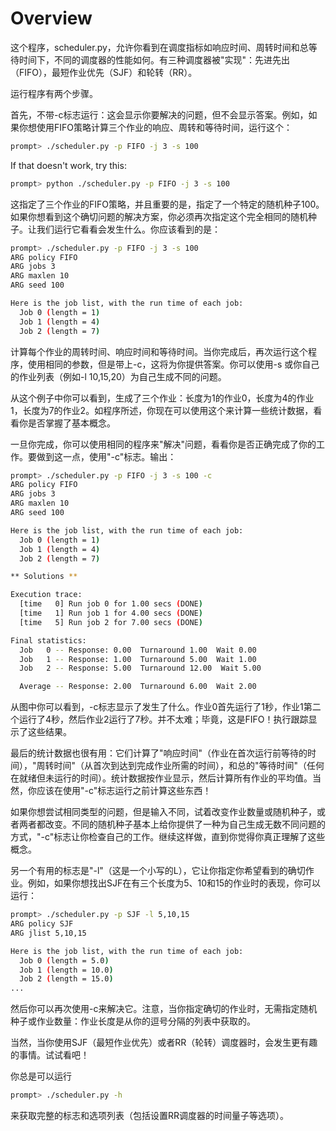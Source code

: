 
# Overview

这个程序，scheduler.py，允许你看到在调度指标如响应时间、周转时间和总等待时间下，不同的调度器的性能如何。有三种调度器被"实现"：先进先出（FIFO），最短作业优先（SJF）和轮转（RR）。

运行程序有两个步骤。

首先，不带-c标志运行：这会显示你要解决的问题，但不会显示答案。例如，如果你想使用FIFO策略计算三个作业的响应、周转和等待时间，运行这个：

```sh
prompt> ./scheduler.py -p FIFO -j 3 -s 100
```

If that doesn't work, try this:
```sh
prompt> python ./scheduler.py -p FIFO -j 3 -s 100
```

这指定了三个作业的FIFO策略，并且重要的是，指定了一个特定的随机种子100。如果你想看到这个确切问题的解决方案，你必须再次指定这个完全相同的随机种子。让我们运行它看看会发生什么。你应该看到的是：

```sh
prompt> ./scheduler.py -p FIFO -j 3 -s 100
ARG policy FIFO
ARG jobs 3
ARG maxlen 10
ARG seed 100

Here is the job list, with the run time of each job: 
  Job 0 (length = 1)
  Job 1 (length = 4)
  Job 2 (length = 7)
```

计算每个作业的周转时间、响应时间和等待时间。当你完成后，再次运行这个程序，使用相同的参数，但是带上-c，这将为你提供答案。你可以使用-s 或你自己的作业列表（例如-l 10,15,20）为自己生成不同的问题。

从这个例子中你可以看到，生成了三个作业：长度为1的作业0，长度为4的作业1，长度为7的作业2。如程序所述，你现在可以使用这个来计算一些统计数据，看看你是否掌握了基本概念。

一旦你完成，你可以使用相同的程序来"解决"问题，看看你是否正确完成了你的工作。要做到这一点，使用"-c"标志。输出：

```sh
prompt> ./scheduler.py -p FIFO -j 3 -s 100 -c
ARG policy FIFO
ARG jobs 3
ARG maxlen 10
ARG seed 100

Here is the job list, with the run time of each job: 
  Job 0 (length = 1)
  Job 1 (length = 4)
  Job 2 (length = 7)

** Solutions **

Execution trace:
  [time   0] Run job 0 for 1.00 secs (DONE)
  [time   1] Run job 1 for 4.00 secs (DONE)
  [time   5] Run job 2 for 7.00 secs (DONE)

Final statistics:
  Job   0 -- Response: 0.00  Turnaround 1.00  Wait 0.00
  Job   1 -- Response: 1.00  Turnaround 5.00  Wait 1.00
  Job   2 -- Response: 5.00  Turnaround 12.00  Wait 5.00

  Average -- Response: 2.00  Turnaround 6.00  Wait 2.00
```

从图中你可以看到，-c标志显示了发生了什么。作业0首先运行了1秒，作业1第二个运行了4秒，然后作业2运行了7秒。并不太难；毕竟，这是FIFO！执行跟踪显示了这些结果。

最后的统计数据也很有用：它们计算了"响应时间"（作业在首次运行前等待的时间），"周转时间"（从首次到达到完成作业所需的时间），和总的"等待时间"（任何在就绪但未运行的时间）。统计数据按作业显示，然后计算所有作业的平均值。当然，你应该在使用"-c"标志运行之前计算这些东西！

如果你想尝试相同类型的问题，但是输入不同，试着改变作业数量或随机种子，或者两者都改变。不同的随机种子基本上给你提供了一种为自己生成无数不同问题的方式，"-c"标志让你检查自己的工作。继续这样做，直到你觉得你真正理解了这些概念。

另一个有用的标志是"-l"（这是一个小写的L），它让你指定你希望看到的确切作业。例如，如果你想找出SJF在有三个长度为5、10和15的作业时的表现，你可以运行：

```sh
prompt> ./scheduler.py -p SJF -l 5,10,15
ARG policy SJF
ARG jlist 5,10,15

Here is the job list, with the run time of each job: 
  Job 0 (length = 5.0)
  Job 1 (length = 10.0)
  Job 2 (length = 15.0)
...
```

然后你可以再次使用-c来解决它。注意，当你指定确切的作业时，无需指定随机种子或作业数量：作业长度是从你的逗号分隔的列表中获取的。

当然，当你使用SJF（最短作业优先）或者RR（轮转）调度器时，会发生更有趣的事情。试试看吧！

你总是可以运行

```sh
prompt> ./scheduler.py -h
```

来获取完整的标志和选项列表（包括设置RR调度器的时间量子等选项）。
